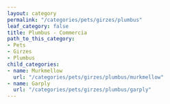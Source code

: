 ```yaml
---
layout: category
permalink: "/categories/pets/girzes/plumbus"
leaf_category: false
title: Plumbus - Commercia
path_to_this_category:
- Pets
- Girzes
- Plumbus
child_categories:
- name: Murkmellow
  url: "/categories/pets/girzes/plumbus/murkmellow"
- name: Garply
  url: "/categories/pets/girzes/plumbus/garply"
---
```

